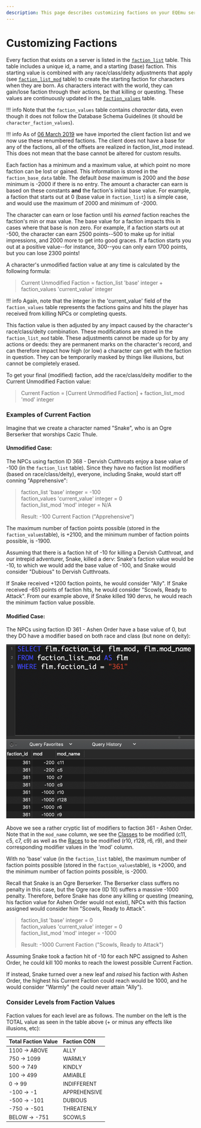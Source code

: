 ```yaml
---
description: This page describes customizing factions on your EQEmu server
---
```


# Customizing Factions

Every faction that exists on a server is listed in the [`faction_list`](https://eqemu.gitbook.io/database-schema/categories/factions/faction_list) table. This table includes a unique id, a name, and a starting (base) faction. This starting value is combined with any race/class/deity adjustments that apply (see [`faction_list_mod`](https://eqemu.gitbook.io/database-schema/categories/factions/faction_list_mod) table) to create the starting faction for characters when they are born. As characters interact with the world, they can gain/lose faction through their actions, be that killing or questing. These values are continuously updated in the [`faction_values`](https://eqemu.gitbook.io/database-schema/categories/factions/faction_values) table.

!!! info
      Note that the `faction_values` table contains _character_ data, even though it does not follow the Database Schema Guidelines (it should be `character_faction_values`).


!!! info
      As of [06 March 2019](https://eqemu.gitbook.io/changelog/years/2019#3-1-2019) we have imported the client faction list and we now use these renumbered factions. The client does not have a base for any of the factions, all of the offsets are realized in faction_list_mod instead. This does not mean that the base cannot be altered for custom results.


Each faction has a minimum and a maximum value, at which point no more faction can be lost or gained. This information is stored in the `faction_base_data` table. The default _base_ maximum is 2000 and the _base_ minimum is -2000 if there is no entry. The amount a character can earn is based on these constants **and** the faction's initial base value. For example, a faction that starts out at 0 (base value in `faction_list`) is a simple case, and would use the maximum of 2000 and minimum of -2000.

The character can earn or lose faction until his _earned_ faction reaches the faction's min or max value. The base value for a faction impacts this in cases where that base is non zero. For example, if a faction starts out at -500, the character can earn 2500 points--500 to make up for initial impressions, and 2000 more to get into good graces. If a faction starts you out at a positive value--for instance, 300--you can only earn 1700 points, but you can lose 2300 points!

A character's unmodified faction value at any time is calculated by the following formula:

> Current Unmodified Faction = faction_list 'base' integer + faction_values 'current_value' integer

!!! info
      Again, note that the integer in the 'current_value' field of the `faction_values` table represents the factions gains and hits the player has received from killing NPCs or completing quests.


This faction value is then adjusted by any impact caused by the character's race/class/deity combination. These modifications are stored in the `faction_list_mod` table. These adjustments cannot be made up for by any actions or deeds:  they are permanent marks on the character's record, and can therefore impact how high (or low) a character can get with the faction in question. They can be temporarily masked by things like illusions, but cannot be completely erased.

To get your final (modified) faction, add the race/class/deity modifier to the Current Unmodified Faction value:

> Current Faction = [Current Unmodified Faction] + faction_list_mod 'mod' integer

### Examples of Current Faction

Imagine that we create a character named "Snake", who is an Ogre Berserker that worships Cazic Thule.  

#### Unmodified Case:

The NPCs using faction ID 368 - Dervish Cutthroats enjoy a base value of -100 (in the `faction_list` table).  Since they have no faction list modifiers (based on race/class/deity), everyone, including Snake, would start off conning "Apprehensive":  

> faction_list 'base' integer = -100  
> faction_values 'current_value' integer = 0  
> faction_list_mod 'mod' integer = N/A
>
> Result:  -100 Current Faction ("Apprehensive")

The maximum number of faction points possible (stored in the `faction_values`table), is +2100, and the minimum number of faction points possible, is -1900.   

Assuming that there is a faction hit of -10 for killing a Dervish Cutthroat, and our intrepid adventurer, Snake, killed a derv:  Snake's faction value would be -10, to which we would add the base value of -100, and Snake would consider "Dubious" to Dervish Cutthroats.

If Snake received +1200 faction points, he would consider "Ally".  If Snake received -651 points of faction hits, he would consider "Scowls, Ready to Attack".  From our example above, if Snake killed 190 dervs, he would reach the minimum faction value possible.  

#### Modified Case:

The NPCs using faction ID 361 - Ashen Order have a base value of 0, but they DO have a modifier based on both race and class (but none on deity):

![Class and Race modifiers for faction 361 - Ashen Order](../../gitbook/assets/ashen_order-flm.png)

Above we see a rather cryptic list of modifiers to faction 361 - Ashen Order.  Note that in the `mod_name` column, we see the [Classes](../../../../categories/player/class-list) to be modified (c11, c5, c7, c9) as well as the [Races](../../../../categories/npc/race-list) to be modified (r10, r128, r6, r9), and their corresponding modifier values in the 'mod' column.

With no 'base' value (in the `faction_list` table), the maximum number of faction points possible (stored in the `faction_values`table), is +2000, and the minimum number of faction points possible, is -2000.   

Recall that Snake is an Ogre Berserker.  The Berserker class suffers no penalty in this case, but the Ogre race (ID 10) suffers a massive -1000 penalty.  Therefore, before Snake has done any killing or questing (meaning, his faction value for Ashen Order would not exist), NPCs with this faction assigned would consider him "Scowls, Ready to Attack".

> faction_list 'base' integer = 0  
> faction_values 'current_value' integer = 0  
> faction_list_mod 'mod' integer = -1000
>
> Result:  -1000 Current Faction ("Scowls, Ready to Attack")

Assuming Snake took a faction hit of -10 for each NPC assigned to Ashen Order, he could kill 100 monks to reach the lowest possible Current Faction.

If instead, Snake turned over a new leaf and _raised_ his faction with Ashen Order, the highest his Current Faction could reach would be 1000, and he would consider "Warmly" (he could never attain "Ally").  

### Consider Levels from Faction Values

Faction values for each level are as follows. The number on the left is the TOTAL value as seen in the table above (+ or minus any effects like illusions, etc):

| Total Faction Value | Faction CON |
| :--- | :--- |
| 1100 -&gt; ABOVE | ALLY |
| 750 -&gt; 1099 | WARMLY |
| 500 -&gt; 749 | KINDLY |
| 100 -&gt; 499 | AMIABLE |
| 0 -&gt; 99 | INDIFFERENT |
| -100 -&gt; -1 | APPREHENSIVE |
| -500 -&gt; -101 | DUBIOUS |
| -750 -&gt; -501 | THREATENLY |
| BELOW -&gt; -751 | SCOWLS |

